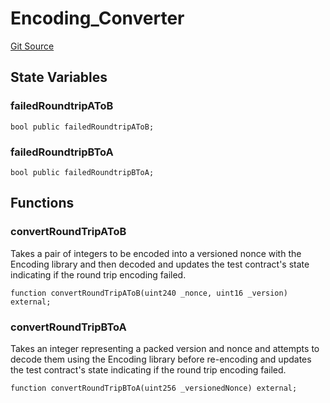 # Encoding_Converter
[Git Source](https://github.com/ethereum-optimism/optimism/blob/f7b73857601914eeea6fc4c1ba46ae99ca744d97/contracts/test/invariants/Encoding.t.sol)


## State Variables
### failedRoundtripAToB

```solidity
bool public failedRoundtripAToB;
```


### failedRoundtripBToA

```solidity
bool public failedRoundtripBToA;
```


## Functions
### convertRoundTripAToB

Takes a pair of integers to be encoded into a versioned nonce with the
Encoding library and then decoded and updates the test contract's state
indicating if the round trip encoding failed.


```solidity
function convertRoundTripAToB(uint240 _nonce, uint16 _version) external;
```

### convertRoundTripBToA

Takes an integer representing a packed version and nonce and attempts
to decode them using the Encoding library before re-encoding and updates
the test contract's state indicating if the round trip encoding failed.


```solidity
function convertRoundTripBToA(uint256 _versionedNonce) external;
```

